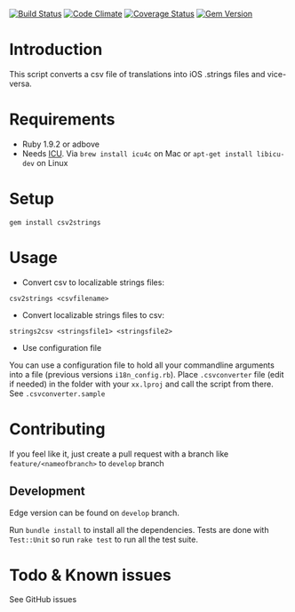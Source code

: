 [![Build Status](https://secure.travis-ci.org/netbe/CSV-to-iOS-Localizable.strings-converter.png?branch=master)](http://travis-ci.org/netbe/CSV-to-iOS-Localizable.strings-converter)
[![Code Climate](https://codeclimate.com/badge.png)](https://codeclimate.com/github/netbe/CSV-to-iOS-Localizable.strings-converter)
[![Coverage Status](https://coveralls.io/repos/netbe/CSV-to-iOS-Localizable.strings-converter/badge.png)](https://coveralls.io/r/netbe/CSV-to-iOS-Localizable.strings-converter)
[![Gem Version](https://badge.fury.io/rb/csv2strings.png)](http://badge.fury.io/rb/csv2strings)
# Introduction
This script converts a csv file of translations into iOS .strings files and vice-versa.

# Requirements

* Ruby 1.9.2 or adbove
* Needs [ICU](http://site.icu-project.org/). Via `brew install icu4c` on Mac or `apt-get install libicu-dev` on Linux

# Setup

`gem install csv2strings`

# Usage

* Convert csv to localizable strings files:

`csv2strings <csvfilename>`

* Convert localizable strings files to csv:

`strings2csv <stringsfile1> <stringsfile2>`

* Use configuration file

You can use a configuration file to hold all your commandline arguments into a file (previous versions `i18n_config.rb`).
Place `.csvconverter` file (edit if needed) in the folder with your ``xx.lproj`` and call the script from there. See `.csvconverter.sample`

# Contributing

If you feel like it, just create a pull request with a branch like `feature/<nameofbranch>` to `develop` branch


## Development

Edge version can be found on `develop` branch.

Run `bundle install` to install all the dependencies. Tests are done with `Test::Unit` so run `rake test` to run all the test suite.

# Todo & Known issues

See GitHub issues

